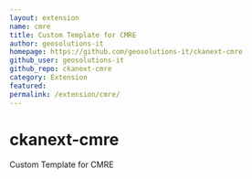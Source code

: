 ```yaml
---
layout: extension
name: cmre
title: Custom Template for CMRE
author: geosolutions-it
homepage: https://github.com/geosolutions-it/ckanext-cmre
github_user: geosolutions-it
github_repo: ckanext-cmre
category: Extension
featured: 
permalink: /extension/cmre/
---
```



ckanext-cmre
============

Custom Template for CMRE


